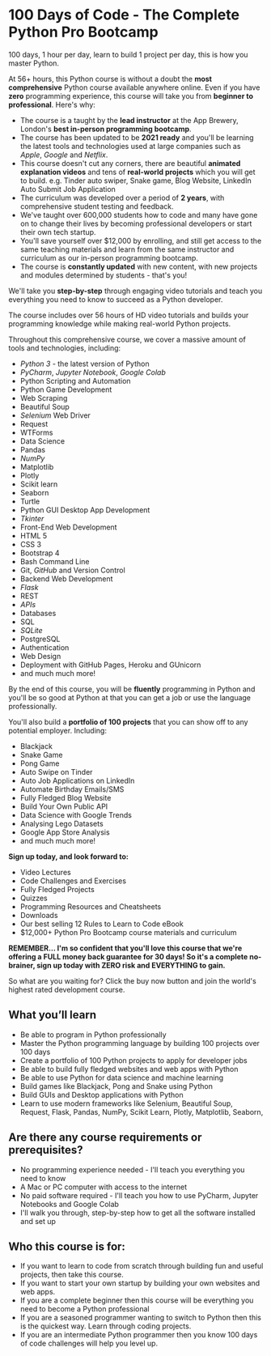 # 100 Days of Code - The Complete Python Pro Bootcamp

100 days, 1 hour per day, learn to build 1 project per day, this is how you master Python.

At 56+ hours, this Python course is without a doubt the **most comprehensive** Python course available anywhere online. Even if you have **zero** programming experience, this course will take you from **beginner to professional**. Here's why:

- The course is a taught by the **lead instructor** at the App Brewery, London's **best in-person programming bootcamp**.
- The course has been updated to be **2021 ready** and you'll be learning the latest tools and technologies used at large companies such as *Apple*, *Google* and *Netflix*.
- This course doesn't cut any corners, there are beautiful **animated explanation videos** and tens of **real-world projects** which you will get to build. e.g. Tinder auto swiper, Snake game, Blog Website, LinkedIn Auto Submit Job Application
- The curriculum was developed over a period of **2 years**, with comprehensive student testing and feedback.
- We've taught over 600,000 students how to code and many have gone on to change their lives by becoming professional developers or start their own tech startup.
- You'll save yourself over $12,000 by enrolling, and still get access to the same teaching materials and learn from the same instructor and curriculum as our in-person programming bootcamp.
- The course is **constantly updated** with new content, with new projects and modules determined by students - that's you!

We'll take you **step-by-step** through engaging video tutorials and teach you everything you need to know to succeed as a Python developer.

The course includes over 56 hours of HD video tutorials and builds your programming knowledge while making real-world Python projects.

Throughout this comprehensive course, we cover a massive amount of tools and technologies, including:

- *Python 3* - the latest version of Python
- *PyCharm*, *Jupyter Notebook*, *Google Colab*
- Python Scripting and Automation
- Python Game Development
- Web Scraping
- Beautiful Soup
- *Selenium* Web Driver
- Request
- WTForms
- Data Science
- Pandas
- *NumPy*
- Matplotlib
- Plotly
- Scikit learn
- Seaborn
- Turtle
- Python GUI Desktop App Development
- *Tkinter*
- Front-End Web Development
- HTML 5
- CSS 3
- Bootstrap 4
- Bash Command Line
- Git, *GitHub* and Version Control
- Backend Web Development
- *Flask*
- REST
- *APIs*
- Databases
- SQL
- *SQLite*
- PostgreSQL
- Authentication
- Web Design
- Deployment with GitHub Pages, Heroku and GUnicorn
- and much much more!

By the end of this course, you will be **fluently** programming in Python and you'll be so good at Python at that you can get a job or use the language professionally.

You'll also build a **portfolio of 100 projects** that you can show off to any potential employer. Including:

- Blackjack
- Snake Game
- Pong Game
- Auto Swipe on Tinder
- Auto Job Applications on LinkedIn
- Automate Birthday Emails/SMS
- Fully Fledged Blog Website
- Build Your Own Public API
- Data Science with Google Trends
- Analysing Lego Datasets
- Google App Store Analysis
- and much much more!

**Sign up today, and look forward to:**

- Video Lectures
- Code Challenges and Exercises
- Fully Fledged Projects
- Quizzes
- Programming Resources and Cheatsheets
- Downloads
- Our best selling 12 Rules to Learn to Code eBook
- $12,000+ Python Pro Bootcamp course materials and curriculum

**REMEMBER… I'm so confident that you'll love this course that we're offering a FULL money back guarantee for 30 days! So it's a complete no-brainer, sign up today with ZERO risk and EVERYTHING to gain.**

So what are you waiting for? Click the buy now button and join the world's highest rated development course.

## What you’ll learn

- Be able to program in Python professionally
- Master the Python programming language by building 100 projects over 100 days
- Create a portfolio of 100 Python projects to apply for developer jobs
- Be able to build fully fledged websites and web apps with Python
- Be able to use Python for data science and machine learning
- Build games like Blackjack, Pong and Snake using Python
- Build GUIs and Desktop applications with Python
- Learn to use modern frameworks like Selenium, Beautiful Soup, Request, Flask, Pandas, NumPy, Scikit Learn, Plotly, Matplotlib, Seaborn,

## Are there any course requirements or prerequisites?

- No programming experience needed - I'll teach you everything you need to know
- A Mac or PC computer with access to the internet
- No paid software required - I'll teach you how to use PyCharm, Jupyter Notebooks and Google Colab
- I'll walk you through, step-by-step how to get all the software installed and set up

## Who this course is for:

- If you want to learn to code from scratch through building fun and useful projects, then take this course.
- If you want to start your own startup by building your own websites and web apps.
- If you are a complete beginner then this course will be everything you need to become a Python professional
- If you are a seasoned programmer wanting to switch to Python then this is the quickest way. Learn through coding projects.
- If you are an intermediate Python programmer then you know 100 days of code challenges will help you level up.
